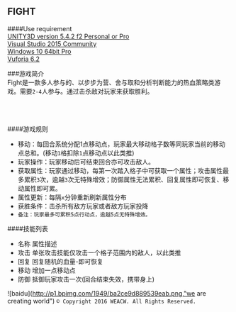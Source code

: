 ## FIGHT </br>
####Use requirement</br>
[UNITY3D version 5.4.2 f2 Personal or Pro](https://store.unity.com/cn)</br>
[Visual Studio 2015 Community](https://www.visualstudio.com/zh-hans/free-developer-offers/)</br>
[Windows 10 64bit Pro](https://www.microsoft.com/zh-cn/software-download/windows10)</br>
[Vuforia 6.2](https://developer.vuforia.com/downloads/sdk)</br>

###游戏简介</br>
Fight是一款多人参与的、以步步为营、舍与取和分析判断能力的热血策略类游戏。需要`2-4`人参与。通过击杀敌对玩家来获取胜利。</br></br></br></br>

####游戏规则
* 移动：每回合系统分配1点移动点，玩家最大移动格子数等同玩家当前的移动点总和。(移动`1`格扣除`1`点移动点以此类推)</br>
* 玩家操作：玩家移动后可结束回合亦可攻击敌人。</br>
* 获取属性：玩家通过移动，每第一次踏入格子中可获取一个属性；攻击属性最多累积`3`次，逾越`3`次无特殊增效；防御属性无法累积、回复属性即可恢复、移动属性即可累。</br>
* 属性更新：每隔`x`分钟重新刷新属性分布</br>
* 获胜条件：击杀所有敌方玩家或者敌方玩家投降</br>
* `备注：玩家最多可累积5点行动点，逾越5点无特殊增效。`</br>

####技能列表
* 名称	属性描述</br>
* 攻击	单张攻击技能仅攻击一个格子范围内的敌人，以此类推</br>
* 回复	回复随机的血量-即可恢复</br>
* 移动	增加一点移动点</br>
* 防御	抵御玩家攻击一次(回合结束失效，携带身上)</br>


![baidu](http://p1.bpimg.com/1949/ba2ce9d889539eab.png,"we are creating world")
`© Copyright 2016 WEACW. All Rights Reserved.`
